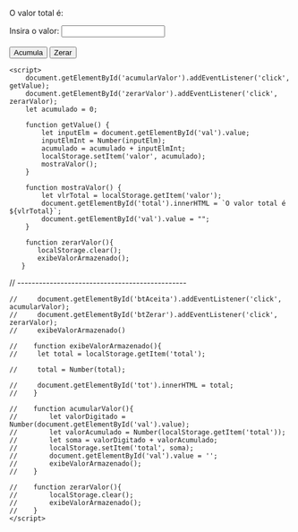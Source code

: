 <!DOCTYPE html>
<html lang="en">
<head>
    <meta charset="UTF-8">
    <meta http-equiv="X-UA-Compatible" content="IE=edge">
    <meta name="viewport" content="width=device-width, initial-scale=1.0">
    <title>Somatório</title>
</head>
<body>
    <p id="total">O valor total é:</p>
    <form action="#">
        Insira o valor: <input type="number" id="val"><br><br>
        <button id="acumularValor">Acumula</button>
        <button id="zerarValor">Zerar</button>
    </form>
    
    <script>
        document.getElementById('acumularValor').addEventListener('click', getValue);
        document.getElementById('zerarValor').addEventListener('click', zerarValor);
        let acumulado = 0;

        function getValue() {
            let inputElm = document.getElementById('val').value;
            inputElmInt = Number(inputElm);
            acumulado = acumulado + inputElmInt;
            localStorage.setItem('valor', acumulado);
            mostraValor();   
        }

        function mostraValor() {
            let vlrTotal = localStorage.getItem('valor');
            document.getElementById('total').innerHTML = `O valor total é ${vlrTotal}`;
            document.getElementById('val').value = "";
        }

        function zerarValor(){
           localStorage.clear();
           exibeValorArmazenado();
       }

// -----------------------------------------------


    //     document.getElementById('btAceita').addEventListener('click', acumularValor);
    //     document.getElementById('btZerar').addEventListener('click', zerarValor);
    //     exibeValorArmazenado()
    
    //    function exibeValorArmazenado(){
    //     let total = localStorage.getItem('total');
        
    //     total = Number(total);
                         
    //     document.getElementById('tot').innerHTML = total;
    //    }
    
    //    function acumularValor(){
    //        let valorDigitado = Number(document.getElementById('val').value);
    //        let valorAcumulado = Number(localStorage.getItem('total'));
    //        let soma = valorDigitado + valorAcumulado;
    //        localStorage.setItem('total', soma);
    //        document.getElementById('val').value = '';
    //        exibeValorArmazenado();
    //    }
    
    //    function zerarValor(){
    //        localStorage.clear();
    //        exibeValorArmazenado();
    //    }
    </script>





</body>
</html>

